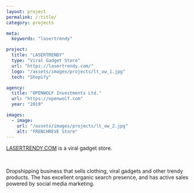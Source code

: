 ```yaml
---
layout: project
permalink: /:title/
category: projects

meta:
  keywords: "lasertrendy"

project:
  title: "LASERTRENDY"
  type: "Viral Gadget Store"
  url: "https://lasertrendy.com/"
  logo: "/assets/images/projects/lt_ow_1.jpg"
  tech: "Shopify"

agency:
  title: "OPENWOLF Investments Ltd."
  url: "https://openwolf.com"
  year: "2019"

images:
  - image:
    url: "/assets/images/projects/lt_ow_2.jpg"
    alt: "FRENCHREVE Store"
---
```

<p><a href="https://lasertrendy.com" target="_blank">LASERTRENDY.COM</a> is a viral gadget store. </p>
<br>
<p>Dropshipping business that sells clothing, viral gadgets and other trendy products. The has excellent organic search presence, and has active sales powered by social media marketing.</p> 
